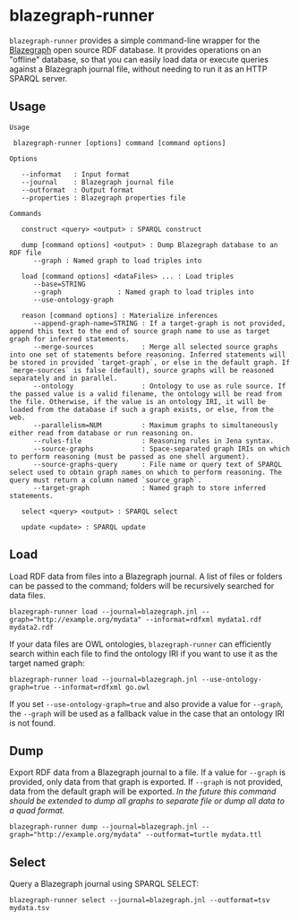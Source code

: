 # blazegraph-runner
`blazegraph-runner` provides a simple command-line wrapper for the [Blazegraph](https://www.blazegraph.com) open source 
RDF database. It provides operations on an "offline" database, so that you can easily load data or execute queries against 
a Blazegraph journal file, without needing to run it as an HTTP SPARQL server.

## Usage

```
Usage

 blazegraph-runner [options] command [command options]

Options

   --informat   : Input format
   --journal    : Blazegraph journal file
   --outformat  : Output format
   --properties : Blazegraph properties file

Commands

   construct <query> <output> : SPARQL construct

   dump [command options] <output> : Dump Blazegraph database to an RDF file
      --graph : Named graph to load triples into

   load [command options] <dataFiles> ... : Load triples
      --base=STRING
      --graph              : Named graph to load triples into
      --use-ontology-graph

   reason [command options] : Materialize inferences
      --append-graph-name=STRING : If a target-graph is not provided, append this text to the end of source graph name to use as target graph for inferred statements.
      --merge-sources            : Merge all selected source graphs into one set of statements before reasoning. Inferred statements will be stored in provided `target-graph`, or else in the default graph. If `merge-sources` is false (default), source graphs will be reasoned separately and in parallel.
      --ontology                 : Ontology to use as rule source. If the passed value is a valid filename, the ontology will be read from the file. Otherwise, if the value is an ontology IRI, it will be loaded from the database if such a graph exists, or else, from the web.
      --parallelism=NUM          : Maximum graphs to simultaneously either read from database or run reasoning on.
      --rules-file               : Reasoning rules in Jena syntax.
      --source-graphs            : Space-separated graph IRIs on which to perform reasoning (must be passed as one shell argument).
      --source-graphs-query      : File name or query text of SPARQL select used to obtain graph names on which to perform reasoning. The query must return a column named `source_graph`.
      --target-graph             : Named graph to store inferred statements.

   select <query> <output> : SPARQL select

   update <update> : SPARQL update
```

## Load

Load RDF data from files into a Blazegraph journal. A list of files or folders can be passed to the command; folders will 
be recursively searched for data files.

```
blazegraph-runner load --journal=blazegraph.jnl --graph="http://example.org/mydata" --informat=rdfxml mydata1.rdf mydata2.rdf
```

If your data files are OWL ontologies, `blazegraph-runner` can efficiently search within each file to find the ontology IRI 
if you want to use it as the target named graph:

```
blazegraph-runner load --journal=blazegraph.jnl --use-ontology-graph=true --informat=rdfxml go.owl
```

If you set `--use-ontology-graph=true` and also provide a value for `--graph`, the `--graph` will be used as a fallback value 
in the case that an ontology IRI is not found.

## Dump

Export RDF data from a Blazegraph journal to a file. If a value for `--graph` is provided, only data from that graph is 
exported. If `--graph` is not provided, data from the default graph will be exported. *In the future this command should 
be extended to dump all graphs to separate file or dump all data to a quad format.*

```
blazegraph-runner dump --journal=blazegraph.jnl --graph="http://example.org/mydata" --outformat=turtle mydata.ttl
```

## Select

Query a Blazegraph journal using SPARQL SELECT:

```
blazegraph-runner select --journal=blazegraph.jnl --outformat=tsv mydata.tsv
```


